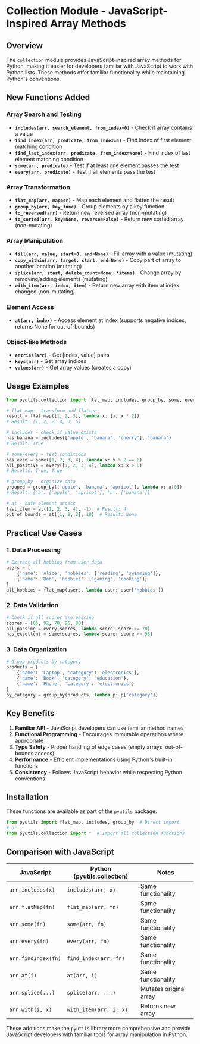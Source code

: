 # Collection Module - JavaScript-Inspired Array Methods

## Overview

The `collection` module provides JavaScript-inspired array methods for Python, making it easier for developers familiar with JavaScript to work with Python lists. These methods offer familiar functionality while maintaining Python's conventions.

## New Functions Added

### Array Search and Testing

- **`includes(arr, search_element, from_index=0)`** - Check if array contains a value
- **`find_index(arr, predicate, from_index=0)`** - Find index of first element matching condition
- **`find_last_index(arr, predicate, from_index=None)`** - Find index of last element matching condition
- **`some(arr, predicate)`** - Test if at least one element passes the test
- **`every(arr, predicate)`** - Test if all elements pass the test

### Array Transformation

- **`flat_map(arr, mapper)`** - Map each element and flatten the result
- **`group_by(arr, key_func)`** - Group elements by a key function
- **`to_reversed(arr)`** - Return new reversed array (non-mutating)
- **`to_sorted(arr, key=None, reverse=False)`** - Return new sorted array (non-mutating)

### Array Manipulation

- **`fill(arr, value, start=0, end=None)`** - Fill array with a value (mutating)
- **`copy_within(arr, target, start, end=None)`** - Copy part of array to another location (mutating)
- **`splice(arr, start, delete_count=None, *items)`** - Change array by removing/adding elements (mutating)
- **`with_item(arr, index, item)`** - Return new array with item at index changed (non-mutating)

### Element Access

- **`at(arr, index)`** - Access element at index (supports negative indices, returns None for out-of-bounds)

### Object-like Methods

- **`entries(arr)`** - Get [index, value] pairs
- **`keys(arr)`** - Get array indices
- **`values(arr)`** - Get array values (creates a copy)

## Usage Examples

```python
from pyutils.collection import flat_map, includes, group_by, some, every, at

# flat_map - transform and flatten
result = flat_map([1, 2, 3], lambda x: [x, x * 2])
# Result: [1, 2, 2, 4, 3, 6]

# includes - check if value exists
has_banana = includes(['apple', 'banana', 'cherry'], 'banana')
# Result: True

# some/every - test conditions
has_even = some([1, 2, 3, 4], lambda x: x % 2 == 0)
all_positive = every([1, 2, 3, 4], lambda x: x > 0)
# Results: True, True

# group_by - organize data
grouped = group_by(['apple', 'banana', 'apricot'], lambda x: x[0])
# Result: {'a': ['apple', 'apricot'], 'b': ['banana']}

# at - safe element access
last_item = at([1, 2, 3, 4], -1)  # Result: 4
out_of_bounds = at([1, 2, 3], 10)  # Result: None
```

## Practical Use Cases

### 1. Data Processing
```python
# Extract all hobbies from user data
users = [
    {'name': 'Alice', 'hobbies': ['reading', 'swimming']},
    {'name': 'Bob', 'hobbies': ['gaming', 'cooking']}
]
all_hobbies = flat_map(users, lambda user: user['hobbies'])
```

### 2. Data Validation
```python
# Check if all scores are passing
scores = [85, 92, 78, 96, 88]
all_passing = every(scores, lambda score: score >= 70)
has_excellent = some(scores, lambda score: score >= 95)
```

### 3. Data Organization
```python
# Group products by category
products = [
    {'name': 'Laptop', 'category': 'electronics'},
    {'name': 'Book', 'category': 'education'},
    {'name': 'Phone', 'category': 'electronics'}
]
by_category = group_by(products, lambda p: p['category'])
```

## Key Benefits

1. **Familiar API** - JavaScript developers can use familiar method names
2. **Functional Programming** - Encourages immutable operations where appropriate
3. **Type Safety** - Proper handling of edge cases (empty arrays, out-of-bounds access)
4. **Performance** - Efficient implementations using Python's built-in functions
5. **Consistency** - Follows JavaScript behavior while respecting Python conventions

## Installation

These functions are available as part of the `pyutils` package:

```python
from pyutils import flat_map, includes, group_by  # Direct import
# or
from pyutils.collection import *  # Import all collection functions
```

## Comparison with JavaScript

| JavaScript | Python (pyutils.collection) | Notes |
|------------|------------------------------|-------|
| `arr.includes(x)` | `includes(arr, x)` | Same functionality |
| `arr.flatMap(fn)` | `flat_map(arr, fn)` | Same functionality |
| `arr.some(fn)` | `some(arr, fn)` | Same functionality |
| `arr.every(fn)` | `every(arr, fn)` | Same functionality |
| `arr.findIndex(fn)` | `find_index(arr, fn)` | Same functionality |
| `arr.at(i)` | `at(arr, i)` | Same functionality |
| `arr.splice(...)` | `splice(arr, ...)` | Mutates original array |
| `arr.with(i, x)` | `with_item(arr, i, x)` | Returns new array |

These additions make the `pyutils` library more comprehensive and provide JavaScript developers with familiar tools for array manipulation in Python.
